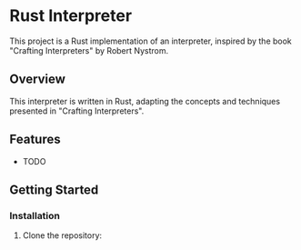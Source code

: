 # Rust Interpreter

This project is a Rust implementation of an interpreter, inspired by the book "Crafting Interpreters" by Robert Nystrom.

## Overview

This interpreter is written in Rust, adapting the concepts and techniques presented in "Crafting Interpreters".

## Features

- TODO

## Getting Started


### Installation

1. Clone the repository:
